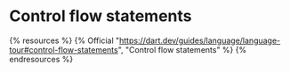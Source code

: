 # Control flow statements

{% resources %}
  {% Official "https://dart.dev/guides/language/language-tour#control-flow-statements", "Control flow statements" %}
{% endresources %}
